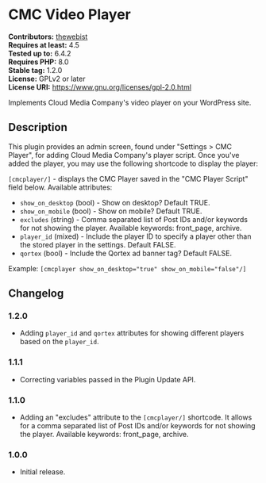 # CMC Video Player #
**Contributors:** [thewebist](https://profiles.wordpress.org/thewebist/)  
**Requires at least:** 4.5  
**Tested up to:** 6.4.2  
**Requires PHP:** 8.0  
**Stable tag:** 1.2.0  
**License:** GPLv2 or later  
**License URI:** https://www.gnu.org/licenses/gpl-2.0.html  

Implements Cloud Media Company's video player on your WordPress site.

## Description ##

This plugin provides an admin screen, found under "Settings > CMC Player", for adding Cloud Media Company's player script. Once you've added the player, you may use the following shortcode to display the player:

`[cmcplayer/]` - displays the CMC Player saved in the "CMC Player Script" field below. Available attributes:

- `show_on_desktop` (bool) - Show on desktop? Default TRUE.
- `show_on_mobile` (bool) - Show on mobile? Default TRUE.
- `excludes` (string) - Comma separated list of Post IDs and/or keywords for not showing the player. Available keywords: front_page, archive.
- `player_id` (mixed) - Include the player ID to specify a player other than the stored player in the settings. Default FALSE.
- `qortex` (bool) - Include the Qortex ad banner tag? Default FALSE.

Example: `[cmcplayer show_on_desktop="true" show_on_mobile="false"/]`

## Changelog ##

### 1.2.0 ###
* Adding `player_id` and `qortex` attributes for showing different players based on the `player_id`.

### 1.1.1 ###
* Correcting variables passed in the Plugin Update API.

### 1.1.0 ###
* Adding an "excludes" attribute to the `[cmcplayer/]` shortcode. It allows for a comma separated list of Post IDs and/or keywords for not showing the player. Available keywords: front_page, archive.

### 1.0.0 ###
* Initial release.
